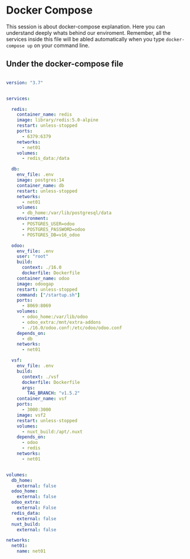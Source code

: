 # Docker Compose

This session is about docker-compose explanation. Here you can understand deeply whats behind our enviroment. Remember, all the services inside this file will be abled automatically when you type ```docker-compose up``` on your command line.

## Under the docker-compose file

```yml

version: "3.7"


services:

  redis:
    container_name: redis
    image: library/redis:5.0-alpine
    restart: unless-stopped
    ports:
      - 6379:6379
    networks:
      - net01
    volumes:
      - redis_data:/data

  db:
    env_file: .env
    image: postgres:14
    container_name: db
    restart: unless-stopped
    networks:
      - net01
    volumes:
      - db_home:/var/lib/postgresql/data
    environment:
      - POSTGRES_USER=odoo
      - POSTGRES_PASSWORD=odoo
      - POSTGRES_DB=v16_odoo

  odoo:
    env_file: .env
    user: "root"
    build:
      context: ./16.0
      dockerfile: Dockerfile
    container_name: odoo
    image: odoogap
    restart: unless-stopped
    command: ["/startup.sh"]
    ports:
      - 8069:8069
    volumes:
      - odoo_home:/var/lib/odoo
      - odoo_extra:/mnt/extra-addons
      - ./16.0/odoo.conf:/etc/odoo/odoo.conf
    depends_on:
      - db
    networks:
      - net01

  vsf:
    env_file: .env
    build:
      context: ./vsf
      dockerfile: Dockerfile
      args:
        TAG_BRANCH: "v1.5.2"
    container_name: vsf
    ports:
      - 3000:3000
    image: vsf2
    restart: unless-stopped
    volumes:
      - nuxt_build:/apt/.nuxt
    depends_on:
      - odoo
      - redis
    networks:
      - net01


volumes:
  db_home:
    external: false
  odoo_home:
    external: false
  odoo_extra:
    external: False
  redis_data:
    external: false
  nuxt_build:
    external: false

networks:
  net01:
    name: net01


```